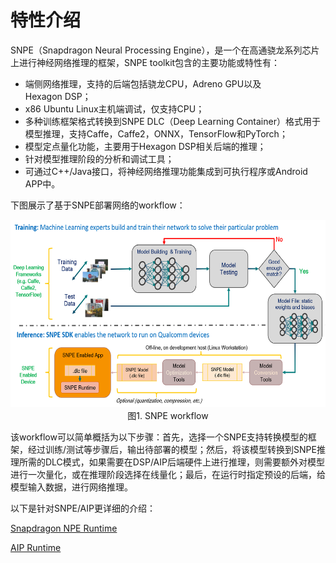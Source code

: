 # 特性介绍

SNPE（Snapdragon Neural Processing Engine），是一个在高通骁龙系列芯片上进行神经网络推理的框架，SNPE toolkit包含的主要功能或特性有：

- 端侧网络推理，支持的后端包括骁龙CPU，Adreno GPU以及Hexagon DSP；
- x86 Ubuntu Linux主机端调试，仅支持CPU；
- 多种训练框架格式转换到SNPE DLC（Deep Learning Container）格式用于模型推理，支持Caffe，Caffe2，ONNX，TensorFlow和PyTorch；
- 模型定点量化功能，主要用于Hexagon DSP相关后端的推理；
- 针对模型推理阶段的分析和调试工具；
- 可通过C++/Java接口，将神经网络推理功能集成到可执行程序或Android APP中。

下图展示了基于SNPE部署网络的workflow：

<div align=center>
<img src="./imgs/7.4.1.jpg" width="600" height="300">
</div>
<div align=center>图1. SNPE workflow </div>

该workflow可以简单概括为以下步骤：首先，选择一个SNPE支持转换模型的框架，经过训练/测试等步骤后，输出待部署的模型；然后，将该模型转换到SNPE推理所需的DLC模式，如果需要在DSP/AIP后端硬件上进行推理，则需要额外对模型进行一次量化，或在推理阶段选择在线量化；最后，在运行时指定预设的后端，给模型输入数据，进行网络推理。

以下是针对SNPE/AIP更详细的介绍：

[Snapdragon NPE Runtime](./7.4.1%20Snapdragon%20NPE%20Runtime.md)

[AIP Runtime](./7.4.2%20AIP%20Runtime.md)